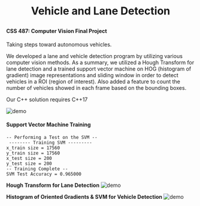 <h1>
<p align="center">
Vehicle and Lane Detection
<br>
<font size="5"></font>
</h1>

#### CSS 487: Computer Vision Final Project

Taking steps toward autonomous vehicles. 

We developed a lane and vehicle detection program by utilizing various computer vision methods. As a summary, we utilized a Hough Transform for lane detection and a trained support vector machine on HOG (histogram of gradient) image representations and sliding window in order to detect vehicles in a ROI (region of interest). Also added a feature to count the number of vehicles showed in each frame based on the bounding boxes.

Our C++ solution requires C++17

![demo](outputs/ld_vd_1.gif "demo")


#### Support Vector Machine Training

```
-- Performing a Test on the SVM --
 -------- Training SVM ---------
x_train size = 17560
y_train size = 17560
x_test size = 200
y_test size = 200
-- Training Complete --
SVM Test Accuracy = 0.965000
```

**Hough Transform for Lane Detection**
![demo](outputs/detected_lanes_py_5.gif "demo")

**Histogram of Oriented Gradients & SVM for Vehicle Detection**
![demo](outputs/detected_vehicles_1.gif "demo")
